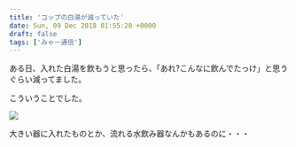 ```yaml
---
title: 'コップの白湯が減っていた'
date: Sun, 09 Dec 2018 01:55:20 +0000
draft: false
tags: ['みゃー通信']
---
```


ある日、入れた白湯を飲もうと思ったら、「あれ?こんなに飲んでたっけ」と思うぐらい減ってました。

こういうことでした。

![](/images/2018/12/DSC_0838-792x1024.jpg)

大きい器に入れたものとか、流れる水飲み器なんかもあるのに・・・